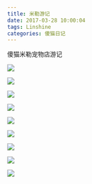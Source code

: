 ```yaml
---
title: 米勒游记
date: 2017-03-28 10:00:04
tags: Linshine
categories: 傻猫日记
---
```


傻猫米勒宠物店游记

<!-- more -->

![](1.JPG)

![](2.JPG)

![](3.JPG)

![](4.JPG)

![](5.JPG)

![](6.JPG)

![](7.JPG)

![](8.JPG)

![](9.JPG)